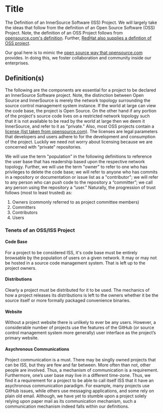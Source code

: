 # Title

The Definition of an InnerSource Software (ISS) Project. We will largely take the ideas that follow
from the definition of an Open Source Software (OSS) Project. Note, the definition of an OSS Project
follows from [opensource.com's definition](https://opensource.com/resources/what-open-source). Further,
[RedHat also supplies a defintion of OSS project](https://www.redhat.com/en/topics/open-source/what-is-open-source).

Our goal here is to mimic the [open source way that opensource.com](https://opensource.com/open-source-way)
provides. In doing this, we foster collaboration and community inside our enterprises.

## Definition(s)

The following are the components are essential for a project to be declared an InnerSource Software 
project. Note, the distinction between Open Source and InnerSource is merely
the network topology surrounding the source control management system instance. If the world at large
can view the code base, the project is Open Source. On the other hand if any portion of the project's source 
code lives on a restricted network topology such that it is not available to be read by the world at 
large then we deem it InnerSource, and refer to it as "private." Also, most OSS projects contain a 
[license (list taken from opensource.com)](https://opensource.com/law/13/1/which-open-source-software-license-should-i-use).
The licenses are legal parameters that developers and users adhere to for the development and consumption
of the project. Luckily we need not worry about licensing because we are concerned with "private" repositories.

We will use the term "population" in the following definitions 
to reference the user base that has readership based upon the respective network topology. Further, we
will use the term "owner" to refer to one who has privileges to delete the code base; we will refer to anyone
who has commits in a repository or documentation or issue list as a "contributor"; we will refer to any person who can 
push code to the repository a “committer”; we call any person using the repository a “user.” Naturally, the progression 
of trust follows (most to least trusted) as:

1. Owners (commonly referred to as project committee members)
2. Committers
3. Contributors
4. Users

### Tenets of an OSS/ISS Project

#### Code Base
For a project to be considered ISS, it's code base must be entirely browsable by the population
of users on a given network. It may or may not be hosted in a source code management system. That
is left up to the project owners.

#### Distributions
Clearly a project must be distributed for it to be used. The mechanics of how a project releases its 
distributions is left to the owners whether it be the source itself or more formally packaged convenience binaries.

#### Website
Without a project website there is unlikely to ever be any users. However, a considerable number of projects use 
the features of the GitHub (or source control management system more generally) user interface as the project’s 
primary website.

#### Asychronous Communications
Project communication is a must. There may be singlly owned projects that can be ISS, but they are few and far 
between. More often than not, other people are involved. Thus, a mechanism of communication is a requirement. 
Furthermore, one’s user base may live in a different time-zone. Thus, we find it a requirement for a project to be 
able to call itself ISS that it have an asychronous communication paradigm. For example, many projects use GitHub 
issues, while others use messaging applications, and some rely on plain old email. Although, we have yet to stumble 
upon a project solely relying upon paper mail as its communication mechanism, such a communication mechanism indeed 
falls within our definitions. 
